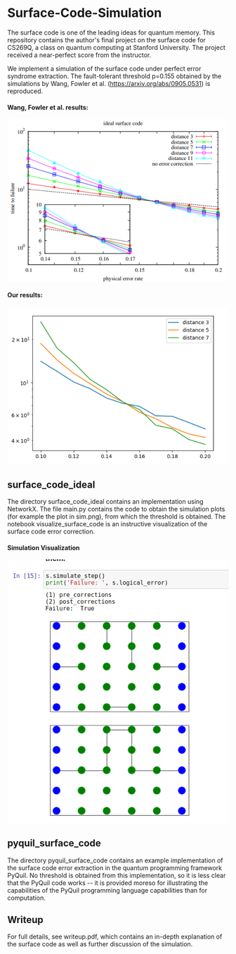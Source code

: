 # Surface-Code-Simulation

The surface code is one of the leading ideas for quantum memory. This repository contains the author's final project on the surface code for CS269Q, a class on quantum computing at Stanford University. The project received a near-perfect score from the instructor.

We implement a simulation of the surface code under perfect error syndrome extraction. The fault-tolerant threshold p=0.155 obtained by the simulations by Wang, Fowler et al. (https://arxiv.org/abs/0905.0531) is reproduced. 

#### Wang, Fowler et al. results:

![Alt text](.img/paper_surface_code_graph.png?raw=true "Title")

#### Our results:

![Alt text](.img/long_simulation.png?raw=true "Title")

## surface_code_ideal

The directory surface_code_ideal contains an implementation using NetworkX. The file main.py contains the code to obtain the simulation plots (for example the plot in sim.png), from which the threshold is obtained. The notebook visualize_surface_code is an instructive visualization of the surface code error correction.

#### Simulation Visualization

![Alt text](.img/jupyter_sim.png?raw=true "Title")


## pyquil_surface_code
The directory pyquil_surface_code contains an example implementation of the surface code error extraction in the quantum programming framework PyQuil. No threshold is obtained from this implementation, so it is less clear that the PyQuil code works -- it is provided moreso for illustrating the capabilities of the PyQuil programming language capabilities than for computation.

## Writeup
For full details, see writeup.pdf, which contains an in-depth explanation of the surface code as well as further discussion of the simulation.



